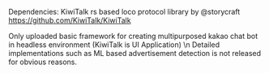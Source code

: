 Dependencies: KiwiTalk rs based loco protocol library by @storycraft
https://github.com/KiwiTalk/KiwiTalk

Only uploaded basic framework for creating multipurposed kakao chat bot in headless environment (KiwiTalk is UI Application) \n
Detailed implementations such as ML based advertisement detection is not released for obvious reasons.
